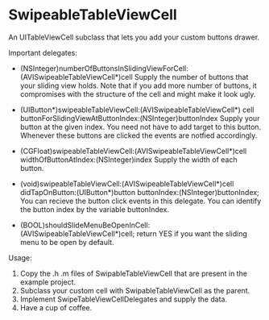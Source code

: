 SwipeableTableViewCell
======================

An UITableViewCell subclass that lets you add your custom buttons drawer.

Important delegates: 

- (NSInteger)numberOfButtonsInSlidingViewForCell:(AVISwipeableTableViewCell*)cell
Supply the number of buttons that your sliding view holds. Note that if you add more number of buttons, it compromises
with the structure of the cell and might make it look ugly.


- (UIButton*)swipeableTableViewCell:(AVISwipeableTableViewCell*) cell buttonForSlidingViewAtButtonIndex:(NSInteger)buttonIndex
Supply your button at the given index. You need not have to add target to this button. Whenever these buttons are clicked
the events are notfied accordingly. 


- (CGFloat)swipeableTableViewCell:(AVISwipeableTableViewCell*)cell widthOfButtonAtIndex:(NSInteger)index
Supply the width of each button.

- (void)swipeableTableViewCell:(AVISwipeableTableViewCell*)cell didTapOnButton:(UIButton*)button buttonIndex:(NSInteger)buttonIndex;
You can recieve the button click events in this delegate. You can identify the button index by the variable buttonIndex.

- (BOOL)shouldSlideMenuBeOpenInCell:(AVISwipeableTableViewCell*)cell;
return YES if you want the sliding menu to be open by default. 

Usage:

1. Copy the .h .m files of SwipableTableViewCell that are present in the example project. 
2. Subclass your custom cell with SwipableTableViewCell as the parent.
3. Implement SwipeTableViewCellDelegates and supply the data. 
4. Have a cup of coffee. 


